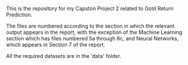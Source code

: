 This is the repository for my Capston Project 2 related to Gold Return Prediction.

The files are numbered according to the section in which the relevant output appears in the report, with the exception of the Machine Learning
section which has files numbered 5a through 8c, and Neural Networks, which appears in Section 7 of the report.

All the required datasets are in the 'data' folder.
